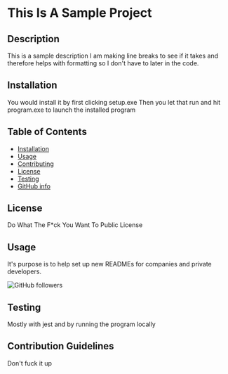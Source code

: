# This Is A Sample Project 
 
## Description 
 This is a sample description
I am making line breaks to see if it
takes and therefore helps with formatting so
I don't have to later in the code. 
 
## Installation 
 You would install it by first clicking setup.exe
Then you let that run and hit program.exe to launch
the installed program 
 
## Table of Contents 
* [Installation](#installation) 
* [Usage](#usage)
* [Contributing](#contributing)
* [License](#license)
* [Testing](#testing)
* [GitHub info](#GitHub)
 
## License 
 Do What The F*ck You Want To Public License 
 
## Usage 
 It's purpose is to help set up new READMEs for companies and private developers. 
 
![GitHub followers](https://img.shields.io/github/followers/saskuatchofaz?style=social)
 
## Testing 
 Mostly with jest and by running the program locally 
 
## Contribution Guidelines 
 Don't fuck it up 
 
